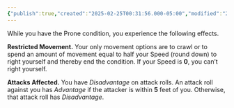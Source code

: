 ```yaml
---
{"publish":true,"created":"2025-02-25T00:31:56.000-05:00","modified":"2025-02-25T00:31:56.972-05:00","cssclasses":""}
---
```


While you have the Prone condition, you experience the following effects.

**Restricted Movement.** Your only movement options are to crawl or to spend an amount of movement equal to half your Speed (round down) to right yourself and thereby end the condition. If your Speed is **0**, you can’t right yourself.

**Attacks Affected.** You have *Disadvantage* on attack rolls. An attack roll against you has *Advantage* if the attacker is within **5** feet of you. Otherwise, that attack roll has *Disadvantage*.